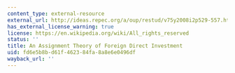 ```yaml
---
content_type: external-resource
external_url: http://ideas.repec.org/a/oup/restud/v75y2008i2p529-557.html
has_external_license_warning: true
license: https://en.wikipedia.org/wiki/All_rights_reserved
status: ''
title: An Assignment Theory of Foreign Direct Investment
uid: fd6e5b8b-d61f-4623-84fa-8a8e6e0496df
wayback_url: ''
---
```


